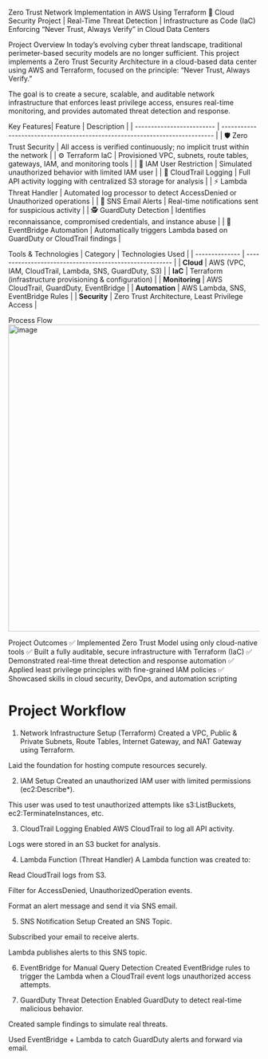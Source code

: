 Zero Trust Network Implementation in AWS Using Terraform
🚀 Cloud Security Project | Real-Time Threat Detection | Infrastructure as Code (IaC)
Enforcing “Never Trust, Always Verify” in Cloud Data Centers

Project Overview
In today’s evolving cyber threat landscape, traditional perimeter-based security models are no longer sufficient. This project implements a Zero Trust Security Architecture in a cloud-based data center using AWS and Terraform, focused on the principle: “Never Trust, Always Verify.”

The goal is to create a secure, scalable, and auditable network infrastructure that enforces least privilege access, ensures real-time monitoring, and provides automated threat detection and response.

Key Features| Feature                   | Description                                                                 |
| ------------------------- | --------------------------------------------------------------------------- |
| 🛡️ Zero Trust Security   | All access is verified continuously; no implicit trust within the network   |
| ⚙️ Terraform IaC          | Provisioned VPC, subnets, route tables, gateways, IAM, and monitoring tools |
| 👤 IAM User Restriction   | Simulated unauthorized behavior with limited IAM user                       |
| 📜 CloudTrail Logging     | Full API activity logging with centralized S3 storage for analysis          |
| ⚡ Lambda Threat Handler   | Automated log processor to detect AccessDenied or Unauthorized operations   |
| 📧 SNS Email Alerts       | Real-time notifications sent for suspicious activity                        |
| 🕵️ GuardDuty Detection   | Identifies reconnaissance, compromised credentials, and instance abuse      |
| 🔄 EventBridge Automation | Automatically triggers Lambda based on GuardDuty or CloudTrail findings     |

Tools & Technologies
| Category       | Technologies Used                                       |
| -------------- | ------------------------------------------------------- |
| **Cloud**      | AWS (VPC, IAM, CloudTrail, Lambda, SNS, GuardDuty, S3)  |
| **IaC**        | Terraform (infrastructure provisioning & configuration) |
| **Monitoring** | AWS CloudTrail, GuardDuty, EventBridge                  |
| **Automation** | AWS Lambda, SNS, EventBridge Rules                      |
| **Security**   | Zero Trust Architecture, Least Privilege Access         |

Process Flow 
<img width="923" height="616" alt="image" src="https://github.com/user-attachments/assets/af3dc2a6-a323-4b29-bc26-4080b1de50d8" />

Project Outcomes
✅ Implemented Zero Trust Model using only cloud-native tools
✅ Built a fully auditable, secure infrastructure with Terraform (IaC)
✅ Demonstrated real-time threat detection and response automation
✅ Applied least privilege principles with fine-grained IAM policies
✅ Showcased skills in cloud security, DevOps, and automation scripting




# Project Workflow
1. Network Infrastructure Setup (Terraform)
  Created a VPC, Public & Private Subnets, Route Tables, Internet Gateway, and NAT Gateway using Terraform.

  Laid the foundation for hosting compute resources securely.

2. IAM Setup
  Created an unauthorized IAM user with limited permissions (ec2:Describe*).

  This user was used to test unauthorized attempts like s3:ListBuckets, ec2:TerminateInstances, etc.

3. CloudTrail Logging
  Enabled AWS CloudTrail to log all API activity.

  Logs were stored in an S3 bucket for analysis.

4. Lambda Function (Threat Handler)
  A Lambda function was created to:

  Read CloudTrail logs from S3.

  Filter for AccessDenied, UnauthorizedOperation events.

  Format an alert message and send it via SNS email.

5. SNS Notification Setup
  Created an SNS Topic.

  Subscribed your email to receive alerts.

  Lambda publishes alerts to this SNS topic.

6. EventBridge for Manual Query Detection
  Created EventBridge rules to trigger the Lambda when a CloudTrail event logs unauthorized access attempts.

7. GuardDuty Threat Detection
  Enabled GuardDuty to detect real-time malicious behavior.

  Created sample findings to simulate real threats.

  Used EventBridge + Lambda to catch GuardDuty alerts and forward via email.


